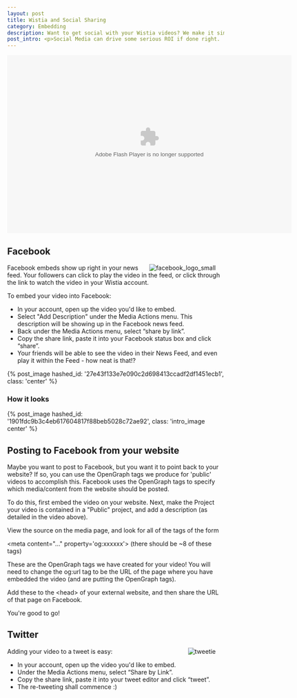 ```yaml
---
layout: post
title: Wistia and Social Sharing
category: Embedding
description: Want to get social with your Wistia videos? We make it simple to share and track your videos on your favorite social media sites, such as Facebook and Twitter.
post_intro: <p>Social Media can drive some serious ROI if done right.  Vehicles like Facebook and Twitter can be used to spread a business message effectively, especially if delivered in an easy to consume and share way.  The best way to do that is with video - it's perfect for social media attention spans, so it tends to 'travel' better than blocks of text.</p><p>Now that you've got your video uploaded to Wistia, how do you share it and track the performance on Social Media sites?  This tutorial will help.  The two services we're focused on here are Facebook and Twitter.</p>
---
```


<div class="video_embed">
  <div id="wistia_d4df1638dd" class="wistia_embed" style="width:660px;height:413px;" data-video-width="660" data-video-height="413"><object id="wistia_d4df1638dd_seo" classid="clsid:D27CDB6E-AE6D-11cf-96B8-444553540000" style="display:block;height:413px;position:relative;width:660px;"><param name="movie" value="http://embed.wistia.com/flash/embed_player_v2.0.swf?2012-06-01"></param><param name="allowfullscreen" value="true"></param><param name="allowscriptaccess" value="always"></param><param name="bgcolor" value="#000000"></param><param name="wmode" value="opaque"></param><param name="flashvars" value="customColor=4991C4&hdUrl%5Bheight%5D=800&hdUrl%5Btype%5D=hdflv&hdUrl%5Burl%5D=http%3A%2F%2Fembed.wistia.com%2Fdeliveries%2F791fb3ae1d3e77c570607cfd3057a7edba037fb5.bin&hdUrl%5Bwidth%5D=1280&mediaDuration=124.0&stillUrl=http%3A%2F%2Fembed.wistia.com%2Fdeliveries%2Feff83d5780a75785bc2c732ebfe539efc5b8093b.jpg%3Fimage_crop_resized%3D660x413&unbufferedSeek=true&videoUrl=http%3A%2F%2Fembed.wistia.com%2Fdeliveries%2Fad5ec82be1be83f96e26463cc8cce1800d647385.bin"></param><embed src="http://embed.wistia.com/flash/embed_player_v2.0.swf?2012-06-01" allowfullscreen="true" allowscriptaccess="always" bgcolor=#000000 flashvars="customColor=4991C4&hdUrl%5Bheight%5D=800&hdUrl%5Btype%5D=hdflv&hdUrl%5Burl%5D=http%3A%2F%2Fembed.wistia.com%2Fdeliveries%2F791fb3ae1d3e77c570607cfd3057a7edba037fb5.bin&hdUrl%5Bwidth%5D=1280&mediaDuration=124.0&stillUrl=http%3A%2F%2Fembed.wistia.com%2Fdeliveries%2Feff83d5780a75785bc2c732ebfe539efc5b8093b.jpg%3Fimage_crop_resized%3D660x413&unbufferedSeek=true&videoUrl=http%3A%2F%2Fembed.wistia.com%2Fdeliveries%2Fad5ec82be1be83f96e26463cc8cce1800d647385.bin" name="wistia_d4df1638dd_html" style="display:block;height:100%;position:relative;width:100%;" type="application/x-shockwave-flash" wmode="opaque"></embed></object></div>
  <script charset="ISO-8859-1" src="http://fast.wistia.com/static/concat/E-v1.js"></script>
  <script>
  wistiaEmbed = Wistia.embed("d4df1638dd", {
    version: "v1",
    videoWidth: 660,
    videoHeight: 413,
    playerColor: "4991C4"
  });
  </script>
  <script charset="ISO-8859-1" src="http://fast.wistia.com/embed/medias/d4df1638dd/metadata.js"></script>
</div>

## Facebook

<div class="post_image" style="margin: 0 20px; float:right;border:none;"><img src="http://embed.wistia.com/deliveries/d135791934d06deb1e7e5d5894e71a12019ecad4.png" alt="facebook_logo_small" /></div>

Facebook embeds show up right in your news feed.  Your followers can click to play the video in the feed, or click through the link to watch the video in your Wistia account.

To embed your video into Facebook:

*  In your account, open up the video you'd like to embed.
*  Select "Add Description" under the <span class="action_menu">Media Actions</span> menu.  This description will be showing up in the Facebook news feed.
*  Back under the <span class="action_menu">Media Actions</span> menu, select “share by link”.
*  Copy the share link, paste it into your Facebook status box and click “share”.
*  Your friends will be able to see the video in their News Feed, and even play it within the Feed - how neat is that!?

{% post_image hashed_id: '27e43f133e7e090c2d698413ccadf2df1451ecb1', class: 'center' %}

### How it looks

{% post_image hashed_id: '1901fdc9b3c4eb617604817f88beb5028c72ae92', class: 'intro_image center' %}

## Posting to Facebook from your website

Maybe you want to post to Facebook, but you want it to point back to your website?  If so, you can use the OpenGraph tags we produce for 'public' videos to accomplish this. Facebook uses the OpenGraph tags to specify which media/content from the website should be posted.

To do this, first embed the video on your website.  Next, make the Project your video is contained in a "Public" project, and add a description (as detailed in the video above).

View the source on the media page, and look for all of the tags of the form

<span class="code">&lt;meta content="..." property='og:xxxxxx'&gt;</span> (there should be ~8 of these tags)

These are the OpenGraph tags we have created for your video! You will need to change the og:url tag to be the URL of the page where you have embedded the video (and are putting the OpenGraph tags).

Add these to the <span class="code">&lt;head&gt;</span> of your external website, and then share the URL of that page on Facebook.

You're good to go!

## Twitter

<div class="post_image" style="margin: 0 20px; float:right; border:none;"><img src="http://embed.wistia.com/deliveries/3a67076d7972f84eebc61d1eb890300e6850e9c3.png" alt="tweetie" /></div>

Adding your video to a tweet is easy:

*  In your account, open up the video you'd like to embed.
*  Under the Media Actions menu, select “Share by Link”.
*  Copy the share link, paste it into your tweet editor and click “tweet”.
*  The re-tweeting shall commence :)


